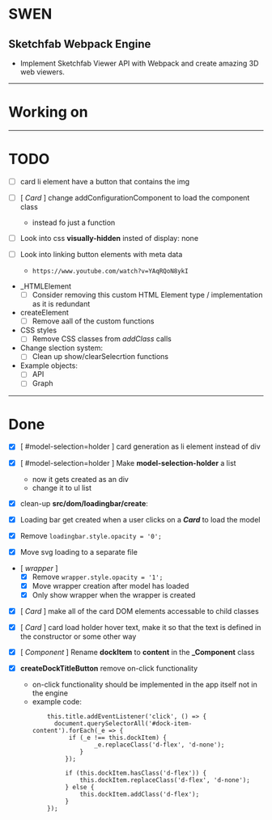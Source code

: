 # SWEN

## Sketchfab Webpack Engine

* Implement Sketchfab Viewer API with Webpack and create amazing 3D web viewers.

---

# Working on
  

---

# TODO

* [ ] card li element have a button that contains the img
* [ ] [ _Card_ ] change addConfigurationComponent to load the component class
  * instead fo just a function

* [ ] Look into css **visually-hidden** insted of display: none

* [ ] Look into linking button elements with meta data
  * ``` https://www.youtube.com/watch?v=YAqRQoN8ykI ```

* _HTMLElement 
  * [ ] Consider removing this custom HTML Element type / implementation as it is redundant

* createElement
  * [ ] Remove aall of the custom functions

* CSS styles
  * [ ] Remove CSS classes from *addClass* calls

* Change slection system:
    * [ ] Clean up show/clearSelecrtion functions

* Example objects:
  * [ ] API
  * [ ] Graph 

--- 

# Done


* [x] [ #model-selection=holder ] card generation as li element instead of div

* [x] [ #model-selection=holder ] Make **model-selection-holder** a list
  * now it gets created as an div
  * change it to ul list

* [x] clean-up **src/dom/loadingbar/create**:

* [x] Loading bar get created when a user clicks on a **_Card_** to load the model

* [x] Remove ```loadingbar.style.opacity = '0';```

* [x] Move svg loading to a separate file

* [ _wrapper_ ] 
  * [x] Remove ```wrapper.style.opacity = '1';```
  * [x] Move wrapper creation after model has loaded
  * [x] Only show wrapper when the wrapper is created

* [x] [ _Card_ ] make all of the card DOM elements accessable to child classes 

* [x] [ _Card_ ] card load holder hover text, make it so that the text is defined in the constructor or some other way

* [x] [ _Component_ ] Rename **dockItem** to **content** in the **_Component** class

* [x] **createDockTitleButton** remove on-click functionality
  * on-click functionality should be implemented in the app itself not in the engine
  * example code:
    ```
        this.title.addEventListener('click', () => {
          document.querySelectorAll('#dock-item-content').forEach(_e => {
              if (_e !== this.dockItem) {
                     _e.replaceClass('d-flex', 'd-none');
                 }
             });

             if (this.dockItem.hasClass('d-flex')) {
                 this.dockItem.replaceClass('d-flex', 'd-none');
             } else {
                 this.dockItem.addClass('d-flex');
             }
        });
      ```

